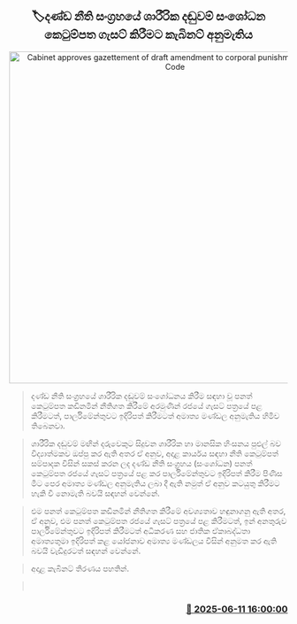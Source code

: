 <p align='center'><b><h2 align='center' title='Cabinet approves gazettement of draft amendment to corporal punishment in Penal Code'>🏷දණ්ඩ නීති සංග්‍රහයේ ශාරීරික දඬුවම් සංශෝධන කෙටුම්පත ගැසට් කිරීමට කැබිනට් අනුමැතිය</h2></b></p>
<p align='center'><img src='https://helakuru.sgp1.cdn.digitaloceanspaces.com/esana/images/lib/cabinet-updates[1].jpg' width='600' alt='Cabinet approves gazettement of draft amendment to corporal punishment in Penal Code'></p>

> දණ්ඩ නීති සංග්‍රහයේ ශාරීරික දඬුවම් සංශෝධනය කිරීම සඳහා වූ පනත් කෙටුම්පත කඩිනමින් නීතිගත කිරීමේ අරමුණින් රජයේ ගැසට් පත්‍රයේ පළ කිරීමටත්, පාර්ලිමේන්තුවට ඉදිරිපත් කිරීමටත් අමාත්‍ය මණ්ඩල අනුමැතිය හිමිව තිබෙනවා.

> ශාරීරික දඬුවම් මඟින් දරුවෙකුට සිදුවන ශාරීරික හා මානසික හිංසනය පුළුල් බව විද්‍යාත්මකව ඔප්පු කර ඇති අතර ඒ අනුව, අදාළ කාර්යය සඳහා නීති කෙටුම්පත් සම්පාදක විසින් සකස් කරන ලද දණ්ඩ නීති සංග්‍රහය (සංශෝධන) පනත් කෙටුම්පත රජයේ ගැසට් පත්‍රයේ පළ කර පාර්ලිමේන්තුවට ඉදිරිපත් කිරීම පිණිස මීට පෙර අමාත්‍ය මණ්ඩල අනුමැතිය ලබා දී ඇති නමුත් ඒ අනුව කටයුතු කිරීමට හැකි වී නොමැති බවයි සඳහන් වෙන්නේ.

> එම පනත් කෙටුම්පත කඩිනමින් නීතිගත කිරීමේ අවශ්‍යතාව හඳුනාගනු ඇති අතර, ඒ අනුව, එම පනත් කෙටුම්පත රජයේ ගැසට් පත්‍රයේ පළ කිරීමටත්, ඉන් අනතුරුව පාර්ලිමේන්තුවට ඉදිරිපත් කිරීමටත් අධිකරණ සහ ජාතික ඒකාබද්ධතා අමාත්‍යතුමා ඉදිරිපත් කළ යෝජනාව අමාත්‍ය මණ්ඩලය විසින් අනුමත කර ඇති බවයි වැඩිදුරටත් සඳහන් වෙන්නේ.

> අදාළ කැබිනට් තීරණය පහතින්.

>  



<h3 align='right'><a href='https://www.helakuru.lk/esana/p/110890/'>📅 2025-06-11 16:00:00</a></h3>
